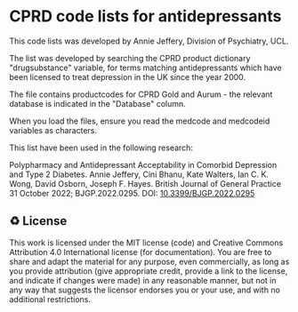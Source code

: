 # CPRD code lists for antidepressants

This code lists was developed by Annie Jeffery, Division of Psychiatry, UCL.

The list was developed by searching the CPRD product dictionary "drugsubstance" variable, for terms matching antidepressants which have been licensed to treat depression in the UK since the year 2000.

The file contains productcodes for CPRD Gold and Aurum - the relevant database is indicated in the "Database" column.

When you load the files, ensure you read the medcode and medcodeid variables as characters.

This list have been used in the following research:

Polypharmacy and Antidepressant Acceptability in Comorbid Depression and Type 2 Diabetes. Annie Jeffery, Cini Bhanu, Kate Walters, Ian C. K. Wong, David Osborn, Joseph F. Hayes. British Journal of General Practice 31 October 2022; BJGP.2022.0295. DOI: [10.3399/BJGP.2022.0295](https://doi.org/10.3399/BJGP.2022.0295)


♻️ License
---

This work is licensed under the MIT license (code) and Creative Commons Attribution 4.0 International license (for documentation).
You are free to share and adapt the material for any purpose, even commercially,
as long as you provide attribution (give appropriate credit, provide a link to the license,
and indicate if changes were made) in any reasonable manner, but not in any way that suggests the
licensor endorses you or your use, and with no additional restrictions.
